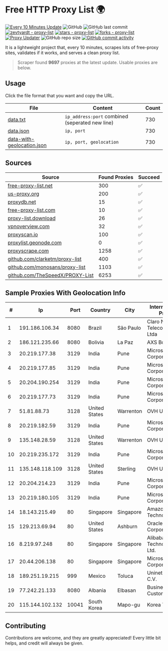 
# Free HTTP Proxy List 🌍

[![Every 10 Minutes Update](https://github.com/mertguvencli/http-proxy-list/actions/workflows/main.yml/badge.svg?branch=main)](https://github.com/mertguvencli/http-proxy-list/actions/workflows/main.yml)
![GitHub](https://img.shields.io/github/license/mertguvencli/http-proxy-list)
![GitHub last commit](https://img.shields.io/github/last-commit/mertguvencli/http-proxy-list)
[![zevtyardt - proxy-list](https://img.shields.io/static/v1?label=zevtyardt&message=proxy-list&color=blue&logo=github)](https://github.com/zevtyardt/proxy-list "Go to GitHub repo")
[![stars - proxy-list](https://img.shields.io/github/stars/zevtyardt/proxy-list?style=social)](https://github.com/zevtyardt/proxy-list)
[![forks - proxy-list](https://img.shields.io/github/forks/zevtyardt/proxy-list?style=social)](https://github.com/zevtyardt/proxy-list)
[![Proxy Updater](https://github.com/zevtyardt/proxy-list/workflows/Proxy%20Updater/badge.svg)](https://github.com/zevtyardt/proxy-list/actions?query=workflow:"Proxy+Updater")
![GitHub repo size](https://img.shields.io/github/repo-size/zevtyardt/proxy-list)
[![GitHub commit activity](https://img.shields.io/github/commit-activity/m/zevtyardt/proxy-list?logo=commits)](https://github.com/zevtyardt/proxy-list/commits/main)

It is a lightweight project that, every 10 minutes, scrapes lots of free-proxy sites, validates if it works, and serves a clean proxy list.

> Scraper found **9697** proxies at the latest update. Usable proxies are below.

## Usage

Click the file format that you want and copy the URL.

|File|Content|Count|
|----|-------|-----|
|[data.txt](https://raw.githubusercontent.com/mertguvencli/http-proxy-list/main/proxy-list/data.txt)|`ip_address:port` combined (seperated new line)|730|
|[data.json](https://raw.githubusercontent.com/mertguvencli/http-proxy-list/main/proxy-list/data.json)|`ip, port`|730|
|[data-with-geolocation.json](https://raw.githubusercontent.com/mertguvencli/http-proxy-list/main/proxy-list/data-with-geolocation.json)|`ip, port, geolocation`|730|

## Sources

|Source|Found Proxies|Succeed|
|------|-------------|-------|
|[free-proxy-list.net](https://free-proxy-list.net)|300|✅|
|[us-proxy.org](https://www.us-proxy.org)|200|✅|
|[proxydb.net](http://proxydb.net)|15|✅|
|[free-proxy-list.com](https://free-proxy-list.com/?page=&port=&type%5B%5D=http&type%5B%5D=https&up_time=0&search=Search)|10|✅|
|[proxy-list.download](https://www.proxy-list.download/HTTP)|26|✅|
|[vpnoverview.com](https://vpnoverview.com/privacy/anonymous-browsing/free-proxy-servers)|32|✅|
|[proxyscan.io](https://www.proxyscan.io)|100|✅|
|[proxylist.geonode.com](https://proxylist.geonode.com/api/proxy-list?limit=300&page=1&sort_by=lastChecked&sort_type=desc&protocols=http,https)|0|✅|
|[proxyscrape.com](https://api.proxyscrape.com/v2/?request=displayproxies&protocol=http&timeout=10000&country=all&ssl=all&anonymity=all)|1258|✅|
|[github.com/clarketm/proxy-list](https://raw.githubusercontent.com/clarketm/proxy-list/master/proxy-list-raw.txt)|400|✅|
|[github.com/monosans/proxy-list](https://raw.githubusercontent.com/monosans/proxy-list/main/proxies/http.txt)|1103|✅|
|[github.com/TheSpeedX/PROXY-List](https://raw.githubusercontent.com/TheSpeedX/PROXY-List/master/http.txt)|6253|✅|


## Sample Proxies With Geolocation Info

|#|Ip|Port|Country|City|Internet Service Provider|
|-|--|----|-------|----|-------------------------|
|1|191.186.106.34|8080|Brazil|São Paulo|Claro NXT Telecomunicacoes Ltda|
|2|186.121.235.66|8080|Bolivia|La Paz|AXS Bolivia S. A.|
|3|20.219.177.38|3129|India|Pune|Microsoft Corporation|
|4|20.219.177.85|3129|India|Pune|Microsoft Corporation|
|5|20.204.190.254|3129|India|Pune|Microsoft Corporation|
|6|20.219.177.73|3129|India|Pune|Microsoft Corporation|
|7|51.81.88.73|3128|United States|Warrenton|OVH US LLC|
|8|20.219.182.59|3129|India|Pune|Microsoft Corporation|
|9|135.148.28.59|3128|United States|Warrenton|OVH US LLC|
|10|20.219.235.172|3129|India|Pune|Microsoft Corporation|
|11|135.148.118.109|3128|United States|Sterling|OVH US LLC|
|12|20.204.214.23|3129|India|Pune|Microsoft Corporation|
|13|20.219.180.105|3129|India|Pune|Microsoft Corporation|
|14|18.143.215.49|80|Singapore|Singapore|Amazon Technologies Inc.|
|15|129.213.69.94|80|United States|Ashburn|Oracle Corporation|
|16|8.219.97.248|80|Singapore|Singapore|Alibaba (US) Technology Co., Ltd.|
|17|20.44.206.138|80|Singapore|Singapore|Microsoft Corporation|
|18|189.251.19.215|999|Mexico|Toluca|Uninet S.A. de C.V.|
|19|77.242.21.133|8080|Albania|Elbasan|Business Custommers|
|20|115.144.102.132|10041|South Korea|Mapo-gu|Korea Telecom|



## Contributing

Contributions are welcome, and they are greatly appreciated! Every
little bit helps, and credit will always be given.

